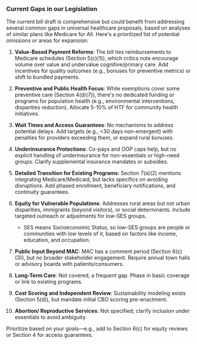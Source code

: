 ### Current Gaps in our Legislation

The current bill draft is comprehensive but could benefit from addressing several common gaps in universal healthcare proposals, based on analyses of similar plans like Medicare for All. Here's a prioritized list of potential omissions or areas for expansion:

1. **Value-Based Payment Reforms**: The bill ties reimbursements to Medicare schedules (Section 5(c)(1)), which critics note encourage volume over value and undervalue cognitive/primary care. Add incentives for quality outcomes (e.g., bonuses for preventive metrics) or shift to bundled payments.

2. **Preventive and Public Health Focus**: While exemptions cover some preventive care (Section 4(d)(7)), there's no dedicated funding or programs for population health (e.g., environmental interventions, disparities reduction). Allocate 5-10% of HTF for community health initiatives.

3. **Wait Times and Access Guarantees**: No mechanisms to address potential delays. Add targets (e.g., <30 days non-emergent) with penalties for providers exceeding them, or expand rural bonuses.

4. **Underinsurance Protections**: Co-pays and OOP caps help, but no explicit handling of underinsurance for non-essentials or high-need groups. Clarify supplemental insurance mandates or subsidies.

5. **Detailed Transition for Existing Programs**: Section 7(a)(2) mentions integrating Medicare/Medicaid, but lacks specifics on avoiding disruptions. Add phased enrollment, beneficiary notifications, and continuity guarantees.

6. **Equity for Vulnerable Populations**: Addresses rural areas but not urban disparities, immigrants (beyond visitors), or social determinants. Include targeted outreach or adjustments for low-SES groups.
   - SES means Socioeconomic Status, so low-SES groups are people or communities with low levels of it, based on factors like income, education, and occupation.

8. **Public Input Beyond MAC**: MAC has a comment period (Section 6(c)(3)), but no broader stakeholder engagement. Require annual town halls or advisory boards with patients/consumers.

9. **Long-Term Care**: Not covered, a frequent gap. Phase in basic coverage or link to existing programs.

10. **Cost Scoring and Independent Review**: Sustainability modeling exists (Section 5(d)), but mandate initial CBO scoring pre-enactment.

11. **Abortion/ Reproductive Services**: Not specified; clarify inclusion under essentials to avoid ambiguity.

Prioritize based on your goals—e.g., add to Section 6(c) for equity reviews or Section 4 for access guarantees.
